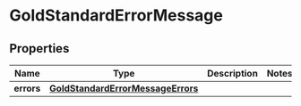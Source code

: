 

# GoldStandardErrorMessage


## Properties

| Name | Type | Description | Notes |
|------------ | ------------- | ------------- | -------------|
|**errors** | [**GoldStandardErrorMessageErrors**](GoldStandardErrorMessageErrors.md) |  |  |



